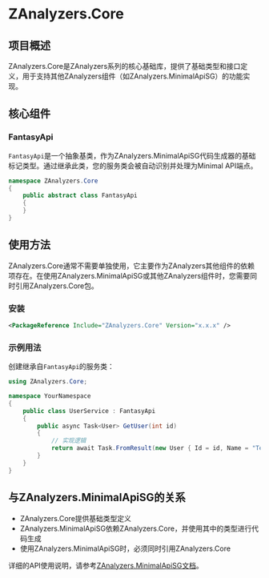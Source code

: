 # ZAnalyzers.Core

## 项目概述

ZAnalyzers.Core是ZAnalyzers系列的核心基础库，提供了基础类型和接口定义，用于支持其他ZAnalyzers组件（如ZAnalyzers.MinimalApiSG）的功能实现。

## 核心组件

### FantasyApi

`FantasyApi`是一个抽象基类，作为ZAnalyzers.MinimalApiSG代码生成器的基础标记类型。通过继承此类，您的服务类会被自动识别并处理为Minimal API端点。

```csharp
namespace ZAnalyzers.Core
{
    public abstract class FantasyApi
    {
    }
}
```

## 使用方法

ZAnalyzers.Core通常不需要单独使用，它主要作为ZAnalyzers其他组件的依赖项存在。在使用ZAnalyzers.MinimalApiSG或其他ZAnalyzers组件时，您需要同时引用ZAnalyzers.Core包。

### 安装

```xml
<PackageReference Include="ZAnalyzers.Core" Version="x.x.x" />
```

### 示例用法

创建继承自`FantasyApi`的服务类：

```csharp
using ZAnalyzers.Core;

namespace YourNamespace
{
    public class UserService : FantasyApi
    {
        public async Task<User> GetUser(int id)
        {
            // 实现逻辑
            return await Task.FromResult(new User { Id = id, Name = "Test User" });
        }
    }
}
```

## 与ZAnalyzers.MinimalApiSG的关系

- ZAnalyzers.Core提供基础类型定义
- ZAnalyzers.MinimalApiSG依赖ZAnalyzers.Core，并使用其中的类型进行代码生成
- 使用ZAnalyzers.MinimalApiSG时，必须同时引用ZAnalyzers.Core

详细的API使用说明，请参考[ZAnalyzers.MinimalApiSG文档](../ZAnalyzers.MinimalApiSG/README.md)。 
